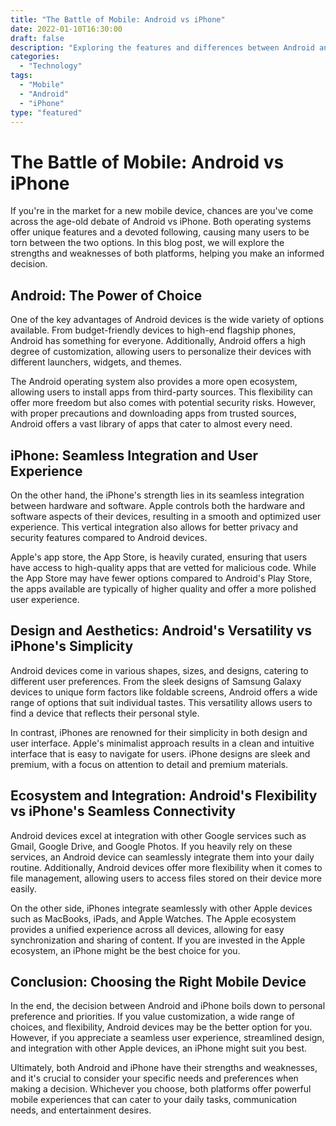```yaml
---
title: "The Battle of Mobile: Android vs iPhone"
date: 2022-01-10T16:30:00
draft: false
description: "Exploring the features and differences between Android and iPhone devices."
categories: 
  - "Technology"
tags: 
  - "Mobile"
  - "Android"
  - "iPhone"
type: "featured"
---
```


# The Battle of Mobile: Android vs iPhone

If you're in the market for a new mobile device, chances are you've come across the age-old debate of Android vs iPhone. Both operating systems offer unique features and a devoted following, causing many users to be torn between the two options. In this blog post, we will explore the strengths and weaknesses of both platforms, helping you make an informed decision.

## Android: The Power of Choice

One of the key advantages of Android devices is the wide variety of options available. From budget-friendly devices to high-end flagship phones, Android has something for everyone. Additionally, Android offers a high degree of customization, allowing users to personalize their devices with different launchers, widgets, and themes.

The Android operating system also provides a more open ecosystem, allowing users to install apps from third-party sources. This flexibility can offer more freedom but also comes with potential security risks. However, with proper precautions and downloading apps from trusted sources, Android offers a vast library of apps that cater to almost every need.

## iPhone: Seamless Integration and User Experience

On the other hand, the iPhone's strength lies in its seamless integration between hardware and software. Apple controls both the hardware and software aspects of their devices, resulting in a smooth and optimized user experience. This vertical integration also allows for better privacy and security features compared to Android devices.

Apple's app store, the App Store, is heavily curated, ensuring that users have access to high-quality apps that are vetted for malicious code. While the App Store may have fewer options compared to Android's Play Store, the apps available are typically of higher quality and offer a more polished user experience.

## Design and Aesthetics: Android's Versatility vs iPhone's Simplicity

Android devices come in various shapes, sizes, and designs, catering to different user preferences. From the sleek designs of Samsung Galaxy devices to unique form factors like foldable screens, Android offers a wide range of options that suit individual tastes. This versatility allows users to find a device that reflects their personal style.

In contrast, iPhones are renowned for their simplicity in both design and user interface. Apple's minimalist approach results in a clean and intuitive interface that is easy to navigate for users. iPhone designs are sleek and premium, with a focus on attention to detail and premium materials.

## Ecosystem and Integration: Android's Flexibility vs iPhone's Seamless Connectivity

Android devices excel at integration with other Google services such as Gmail, Google Drive, and Google Photos. If you heavily rely on these services, an Android device can seamlessly integrate them into your daily routine. Additionally, Android devices offer more flexibility when it comes to file management, allowing users to access files stored on their device more easily.

On the other side, iPhones integrate seamlessly with other Apple devices such as MacBooks, iPads, and Apple Watches. The Apple ecosystem provides a unified experience across all devices, allowing for easy synchronization and sharing of content. If you are invested in the Apple ecosystem, an iPhone might be the best choice for you.

## Conclusion: Choosing the Right Mobile Device

In the end, the decision between Android and iPhone boils down to personal preference and priorities. If you value customization, a wide range of choices, and flexibility, Android devices may be the better option for you. However, if you appreciate a seamless user experience, streamlined design, and integration with other Apple devices, an iPhone might suit you best.

Ultimately, both Android and iPhone have their strengths and weaknesses, and it's crucial to consider your specific needs and preferences when making a decision. Whichever you choose, both platforms offer powerful mobile experiences that can cater to your daily tasks, communication needs, and entertainment desires.
